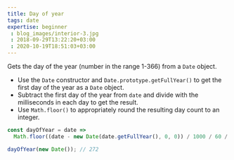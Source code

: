 ```yaml
---
title: Day of year
tags: date
expertise: beginner
 : blog_images/interior-3.jpg
 : 2018-09-29T13:22:20+03:00
 : 2020-10-19T18:51:03+03:00
---
```


Gets the day of the year (number in the range 1-366) from a `Date` object.

- Use the `Date` constructor and `Date.prototype.getFullYear()` to get the first day of the year as a `Date` object.
- Subtract the first day of the year from `date` and divide with the milliseconds in each day to get the result.
- Use `Math.floor()` to appropriately round the resulting day count to an integer.

```js
const dayOfYear = date =>
  Math.floor((date - new Date(date.getFullYear(), 0, 0)) / 1000 / 60 / 60 / 24);
```

```js
dayOfYear(new Date()); // 272
```
